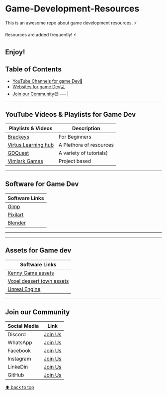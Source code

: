# Game-Development-Resources
This is an awesome repo about game development resources. ⚡

Resources are added frequently! ⚡

Enjoy!
---
## Table of Contents
- [YouTube Channels for game Dev](#youtube-channels-for-game-dev):incoming_envelope:
- [Websites for game Dev](#websites-for-game-dev):computer:
- [Join our Community](#join-our-community):blush:
--- |
---
## YouTube Videos & Playlists for Game Dev
| Playlists & Videos | Description |
| -------------------| ----------- |
| [Brackeys](https://youtube.com/@Brackeys) | For Beginners|
| [Virtus Learning hub](https://youtube.com/@VirtusEdu) | A Plethora of resources|
| [GDQuest](https://youtube.com/@Gdquest) | A variety of tutorials) | 
| [Vimlark Games](https://youtube.com/@Vimlark) | Project based |

---
## Software for Game Dev
| Software Links |
| ------------- |
|[Gimp](https://www.gimp.org/)|
|[Pixilart](https://www.pixilart.com/)|
|[Blender](https://www.blender.org/) |
---
---
## Assets for Game dev
| Software Links |
| ------------- |
|[Kenny Game assets](https://www.kenney.nl/assets/)|
|[Voxel dessert town assets](https://maxparata.itch.io/voxel-desert-town)|
|[Unreal Engine](https://www.unrealengine.com/marketplace/en-US/free?count=20&sortBy=effectiveDate&sortDir=DESC&start=0) |
---
## Join our Community
| Social Media | Link |
| ------------ | ---- |
| Discord | [Join Us](https://discord.gg/j2cMDF6Dtx) |
| WhatsApp | [Join Us](https://chat.whatsapp.com/Km6AX9di04ZLIpFEcXTiNK) |
| Facebook | [Join Us](https://www.facebook.com/profile.php?id=100088472180461) |
| Instagram | [Join Us](https://www.instagram.com/resourciocommunity22/) |
| LinkeDin | [Join Us](https://www.linkedin.com/in/resourcio-community22/) |
| GitHub | [Join Us](https://github.com/Resourcio-Community) |

[⬆ back to top](#table-of-contents)
